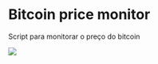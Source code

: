 <h1> Bitcoin price monitor</h1>
<p>Script para monitorar o preço do bitcoin</p>
<img src="https://i.imgur.com/zMA5st6.png">

